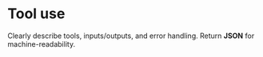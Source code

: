 # Tool use

Clearly describe tools, inputs/outputs, and error handling. Return **JSON** for machine-readability.
